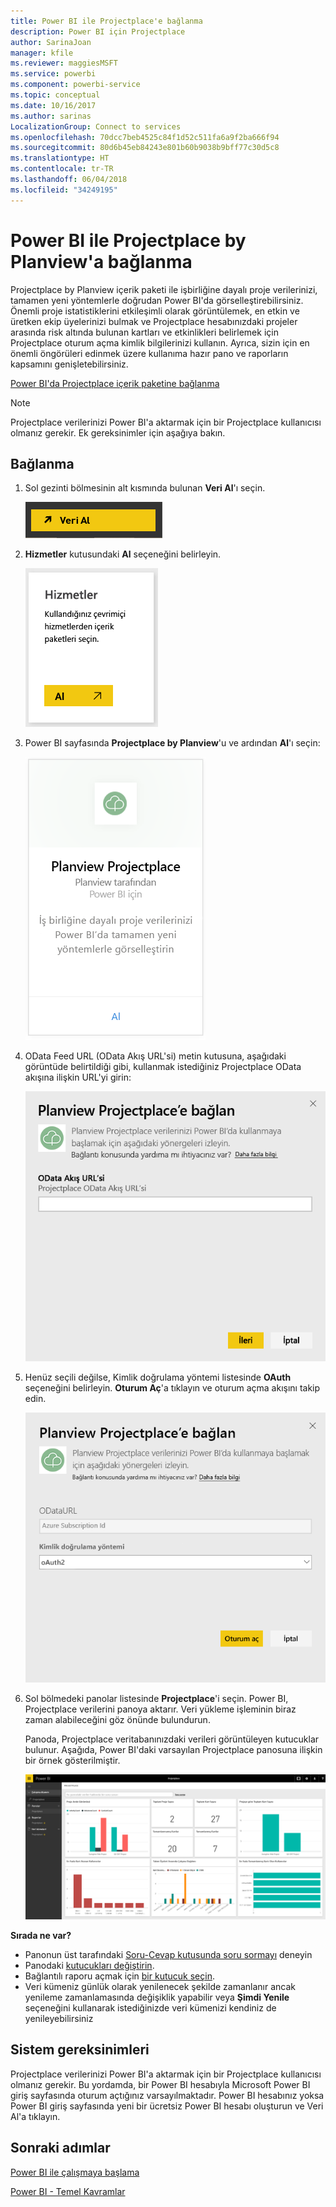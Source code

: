 ```yaml
---
title: Power BI ile Projectplace'e bağlanma
description: Power BI için Projectplace
author: SarinaJoan
manager: kfile
ms.reviewer: maggiesMSFT
ms.service: powerbi
ms.component: powerbi-service
ms.topic: conceptual
ms.date: 10/16/2017
ms.author: sarinas
LocalizationGroup: Connect to services
ms.openlocfilehash: 70dcc7beb4525c84f1d52c511fa6a9f2ba666f94
ms.sourcegitcommit: 80d6b45eb84243e801b60b9038b9bff77c30d5c8
ms.translationtype: HT
ms.contentlocale: tr-TR
ms.lasthandoff: 06/04/2018
ms.locfileid: "34249195"
---
```

# <a name="connect-to-projectplace-by-planview-with-power-bi"></a>Power BI ile Projectplace by Planview'a bağlanma
Projectplace by Planview içerik paketi ile işbirliğine dayalı proje verilerinizi, tamamen yeni yöntemlerle doğrudan Power BI'da görselleştirebilirsiniz. Önemli proje istatistiklerini etkileşimli olarak görüntülemek, en etkin ve üretken ekip üyelerinizi bulmak ve Projectplace hesabınızdaki projeler arasında risk altında bulunan kartları ve etkinlikleri belirlemek için Projectplace oturum açma kimlik bilgilerinizi kullanın. Ayrıca, sizin için en önemli öngörüleri edinmek üzere kullanıma hazır pano ve raporların kapsamını genişletebilirsiniz.

[Power BI'da Projectplace içerik paketine bağlanma](https://app.powerbi.com/getdata/services/projectplace)

>[!NOTE]
>Projectplace verilerinizi Power BI'a aktarmak için bir Projectplace kullanıcısı olmanız gerekir. Ek gereksinimler için aşağıya bakın.

## <a name="how-to-connect"></a>Bağlanma
1. Sol gezinti bölmesinin alt kısmında bulunan **Veri Al**'ı seçin.
   
    ![](media/service-connect-to-projectplace/get.png)
2. **Hizmetler** kutusundaki **Al** seçeneğini belirleyin.
   
    ![](media/service-connect-to-projectplace/services.png)
3. Power BI sayfasında **Projectplace by Planview**'u ve ardından **Al**'ı seçin:  
   
    ![](media/service-connect-to-projectplace/projectplace.png)
4. OData Feed URL (OData Akış URL'si) metin kutusuna, aşağıdaki görüntüde belirtildiği gibi, kullanmak istediğiniz Projectplace OData akışına ilişkin URL'yi girin:
   
    ![](media/service-connect-to-projectplace/params.png)
5. Henüz seçili değilse, Kimlik doğrulama yöntemi listesinde **OAuth** seçeneğini belirleyin. **Oturum Aç**'a tıklayın ve oturum açma akışını takip edin.  
   
   ![](media/service-connect-to-projectplace/creds.png)
6. Sol bölmedeki panolar listesinde **Projectplace**'i seçin. Power BI, Projectplace verilerini panoya aktarır. Veri yükleme işleminin biraz zaman alabileceğini göz önünde bulundurun.  
   
    Panoda, Projectplace veritabanınızdaki verileri görüntüleyen kutucuklar bulunur. Aşağıda, Power BI'daki varsayılan Projectplace panosuna ilişkin bir örnek gösterilmiştir.
   
    ![](media/service-connect-to-projectplace/dashboard.png)

**Sırada ne var?**

* Panonun üst tarafındaki [Soru-Cevap kutusunda soru sormayı](power-bi-q-and-a.md) deneyin
* Panodaki [kutucukları değiştirin](service-dashboard-edit-tile.md).
* Bağlantılı raporu açmak için [bir kutucuk seçin](service-dashboard-tiles.md).
* Veri kümeniz günlük olarak yenilenecek şekilde zamanlanır ancak yenileme zamanlamasında değişiklik yapabilir veya **Şimdi Yenile** seçeneğini kullanarak istediğinizde veri kümenizi kendiniz de yenileyebilirsiniz

## <a name="system-requirements"></a>Sistem gereksinimleri
Projectplace verilerinizi Power BI'a aktarmak için bir Projectplace kullanıcısı olmanız gerekir. Bu yordamda, bir Power BI hesabıyla Microsoft Power BI giriş sayfasında oturum açtığınız varsayılmaktadır. Power BI hesabınız yoksa Power BI giriş sayfasında yeni bir ücretsiz Power BI hesabı oluşturun ve Veri Al'a tıklayın.

## <a name="next-steps"></a>Sonraki adımlar
[Power BI ile çalışmaya başlama](service-get-started.md)

[Power BI - Temel Kavramlar](service-basic-concepts.md)


